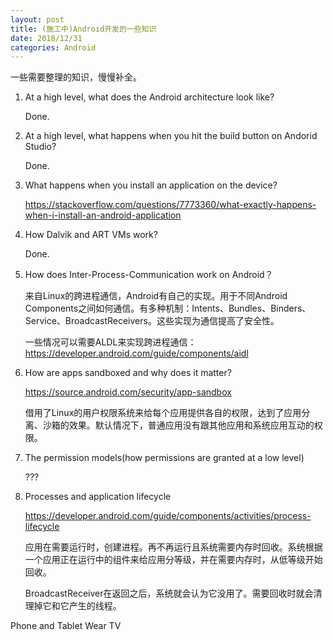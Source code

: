 ```yaml
---
layout: post
title: (施工中)Android开发的一些知识
date: 2018/12/31
categories: Android
---
```


一些需要整理的知识，慢慢补全。

<!--more-->

1. At a high level, what does the Android architecture look like?

    Done.

2. At a high level, what happens when you hit the build button on Andorid Studio?

    Done.

3. What happens when you install an application on the device?

    https://stackoverflow.com/questions/7773360/what-exactly-happens-when-i-install-an-android-application

4. How Dalvik and ART VMs work?

    Done.

5. How does Inter-Process-Communication work on Android？

    来自Linux的跨进程通信，Android有自己的实现。用于不同Android Components之间如何通信。有多种机制：Intents、Bundles、Binders、Service、BroadcastReceivers。这些实现为通信提高了安全性。

    一些情况可以需要ALDL来实现跨进程通信：https://developer.android.com/guide/components/aidl

6. How are apps sandboxed and why does it matter?

    https://source.android.com/security/app-sandbox

    借用了Linux的用户权限系统来给每个应用提供各自的权限，达到了应用分离、沙箱的效果。默认情况下，普通应用没有跟其他应用和系统应用互动的权限。

7. The permission models(how permissions are granted at a low level)

    ???

8. Processes and application lifecycle

    https://developer.android.com/guide/components/activities/process-lifecycle

    应用在需要运行时，创建进程。再不再运行且系统需要内存时回收。系统根据一个应用正在运行中的组件来给应用分等级，并在需要内存时，从低等级开始回收。

    BroadcastReceiver在返回之后，系统就会认为它没用了。需要回收时就会清理掉它和它产生的线程。

Phone and Tablet
Wear
TV
